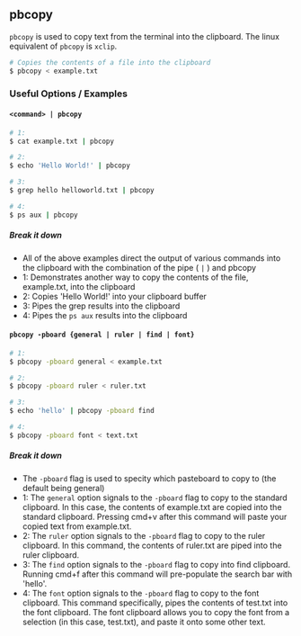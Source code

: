 ---
---

pbcopy
-------

`pbcopy` is used to copy text from the terminal into the clipboard.
The linux equivalent of `pbcopy` is `xclip`.

~~~ bash
# Copies the contents of a file into the clipboard
$ pbcopy < example.txt
~~~

<!--more-->

### Useful Options / Examples

#### `<command> | pbcopy`
~~~ bash
# 1:
$ cat example.txt | pbcopy

# 2:
$ echo 'Hello World!' | pbcopy

# 3:
$ grep hello helloworld.txt | pbcopy

# 4:
$ ps aux | pbcopy
~~~

##### Break it down

* All of the above examples direct the output of various commands into the clipboard
with the combination of the pipe ( `|` ) and pbcopy
* 1: Demonstrates another way to copy the contents of the file, example.txt, into the clipboard
* 2: Copies 'Hello World!' into your clipboard buffer
* 3: Pipes the grep results into the clipboard
* 4: Pipes the `ps aux` results into the clipboard


#### `pbcopy -pboard {general | ruler | find | font}`

~~~ bash
# 1:
$ pbcopy -pboard general < example.txt

# 2:
$ pbcopy -pboard ruler < ruler.txt

# 3:
$ echo 'hello' | pbcopy -pboard find

# 4:
$ pbcopy -pboard font < text.txt
~~~

##### Break it down

* The `-pboard` flag is used to specity which pasteboard to copy to (the default being general)
* 1: The `general` option signals to the `-pboard` flag to copy to the standard clipboard.  In this case, the contents of example.txt are copied into the standard clipboard. Pressing cmd+v after this command will paste your copied text from example.txt.
* 2: The `ruler` option signals to the `-pboard` flag to copy to the ruler clipboard.  In this command, the contents of ruler.txt are piped into the ruler clipboard.
* 3: The `find` option signals to the `-pboard` flag to copy into find clipboard. Running cmd+f after this command will pre-populate the search bar with 'hello'.
* 4: The `font` option signals to the `-pboard` flag to copy to the font clipboard. This command specifically, pipes the contents of test.txt into the font clipboard.  The font clipboard allows you to copy the font from a selection (in this case, test.txt),
 and paste it onto some other text.

